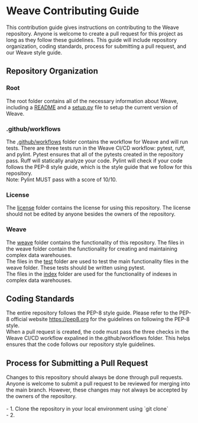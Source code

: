 <h1>Weave Contributing Guide</h1>
This contribution guide gives instructions on contributing to the Weave repository. Anyone is welcome to create a pull request for this project as long as they follow these guidelines. This guide will include repository organization, coding standards, process for submitting a pull request, and our Weave style guide.

<br>
<h2>Repository Organization</h2>

<h3>Root</h3>
The root folder contains all of the necessary information about Weave, including a <a href="https://github.com/309thEDDGE/weave/blob/main/README.md">README</a> and a <a href="https://github.com/309thEDDGE/weave/blob/main/setup.py">setup.py</a> file to setup the current version of Weave.

<h3>.github/workflows</h3>
The <a href="https://github.com/309thEDDGE/weave/blob/main/.github/workflows/pytest_and_ruff.yml">.github/workflows</a> folder contains the workflow for Weave and will run tests. There are three tests run in the Weave CI/CD workflow: pytest, ruff, and pylint. Pytest ensures that all of the pytests created in the repository pass. Ruff will statically analyze your code. Pylint will check if your code follows the PEP-8 style guide, which is the style guide that we follow for this repository. 
<br>
Note: Pylint MUST pass with a score of 10/10.

<h3>License</h3>
The <a href="https://github.com/309thEDDGE/weave/blob/main/license/LICENSE.txt">license</a> folder contains the license for using this repository. The license should not be edited by anyone besides the owners of the repository.

<h3>Weave</h3>
The <a href="https://github.com/309thEDDGE/weave/tree/main/weave">weave</a> folder contains the functionality of this repository. 
The files in the weave folder contain the functionality for creating and maintaining complex data warehouses. 
<br>
The files in the <a href="https://github.com/309thEDDGE/weave/tree/main/weave/tests">test</a> folder are used to test the main functionality files in the weave folder. These tests should be written using pytest. 
<br>
The files in the <a href="https://github.com/309thEDDGE/weave/tree/main/weave/index">index</a> folder are used for the functionality of indexes in complex data warehouses.

<h2>Coding Standards</h2>
The entire repository follows the PEP-8 style guide. Please refer to the PEP-8 official website <a href="https://pep8.org">https://pep8.org</a> for the guidelines on following the PEP-8 style. 
<br>
When a pull request is created, the code must pass the three checks in the Weave CI/CD workflow expalined in the.github/workflows folder. This helps ensures that the code follows our repository style guidelines. 
<br>

<h2>Process for Submitting a Pull Request</h2>
Changes to this repository should always be done through pull requests. Anyone is welcome to submit a pull request to be reviewed for merging into the main branch. However, these changes may not always be accepted by the owners of the repository.
<br>
<br>
- 1. Clone the repository in your local environment using `git clone`
<br>
- 2. 


